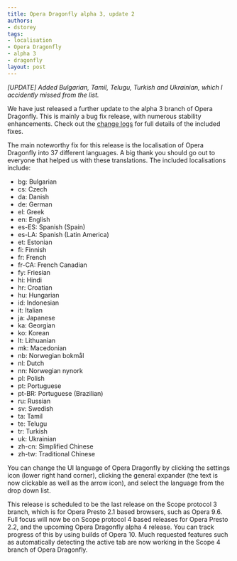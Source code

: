 ```yaml
---
title: Opera Dragonfly alpha 3, update 2
authors:
- dstorey
tags:
- localisation
- Opera Dragonfly
- alpha 3
- dragonfly
layout: post
---
```

<p><em>[UPDATE] Added Bulgarian, Tamil, Telugu, Turkish and Ukrainian, which I accidently missed from the list.</em></p>

<p>We have just released a further update to the alpha 3 branch of Opera Dragonfly.  This is mainly a bug fix release, with numerous stability enhancements.  Check out the <a href="https://dragonfly.opera.com/app/logs/588.381efda984fa.log">change logs</a> for full details of the included fixes.</p>

<p>The main noteworthy fix for this release is the localisation of Opera Dragonfly into 37 different languages.  A big thank you should go out to everyone that helped us with these translations.  The included localisations include:</p>

<ul>
    <li>bg: Bulgarian</li>
    <li>cs: Czech</li>
    <li>da: Danish</li>
    <li>de: German</li>
    <li>el: Greek</li>
    <li>en: English</li>
    <li>es-ES: Spanish (Spain)</li>
    <li>es-LA: Spanish (Latin America)</li>
    <li>et: Estonian</li>
    <li>fi: Finnish</li>
    <li>fr: French</li>
    <li>fr-CA: French Canadian</li>
    <li>fy: Friesian</li>
    <li>hi: Hindi</li>
    <li>hr: Croatian</li>
    <li>hu: Hungarian</li>
    <li>id: Indonesian</li>
    <li>it: Italian</li>
    <li>ja: Japanese</li>
    <li>ka: Georgian</li>
    <li>ko: Korean</li>
    <li>lt: Lithuanian</li>
    <li>mk: Macedonian</li>
    <li>nb: Norwegian bokmål</li>
    <li>nl: Dutch</li>
    <li>nn: Norwegian nynork</li>
    <li>pl: Polish</li>
    <li>pt: Portuguese</li>
    <li>pt-BR: Portuguese (Brazilian)</li>
    <li>ru: Russian</li>
    <li>sv: Swedish</li>
    <li>ta: Tamil</li>
    <li>te: Telugu</li>
    <li>tr: Turkish</li>
    <li>uk: Ukrainian</li>
    <li>zh-cn: Simplified Chinese</li>
    <li>zh-tw: Traditional Chinese</li>
</ul>

<p>You can change the UI language of Opera Dragonfly by clicking the settings icon (lower right hand corner), clicking the general expander (the text is now clickable as well as the arrow icon), and select the language from the drop down list.</p>

<p>This release is scheduled to be the last release on the Scope protocol 3 branch, which is for Opera Presto 2.1 based browsers, such as Opera 9.6.  Full focus will now be on Scope protocol 4 based releases for Opera Presto 2.2, and the upcoming Opera Dragonfly alpha 4 release.  You can track progress of this by using builds of Opera 10.  Much requested features such as automatically detecting the active tab are now working in the Scope 4 branch of Opera Dragonfly.</p>
